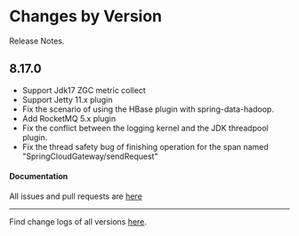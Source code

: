 Changes by Version
==================
Release Notes.

8.17.0
------------------

* Support Jdk17 ZGC metric collect
* Support Jetty 11.x plugin
* Fix the scenario of using the HBase plugin with spring-data-hadoop.
* Add RocketMQ 5.x plugin
* Fix the conflict between the logging kernel and the JDK threadpool plugin.
* Fix the thread safety bug of finishing operation for the span named "SpringCloudGateway/sendRequest"

#### Documentation


All issues and pull requests are [here](https://github.com/apache/skywalking/milestone/178?closed=1)

------------------
Find change logs of all versions [here](changes).

